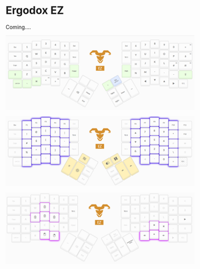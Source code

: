 # Ergodox EZ

Coming....

![Main layer](main_layer.PNG)

![Modifiers layer](modifiers_layer.PNG)

![Media layer](media_layer.PNG)